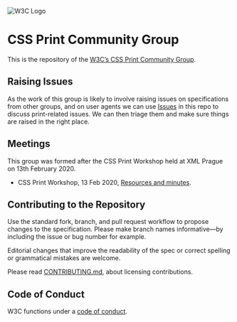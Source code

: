 
![W3C Logo](https://www.w3.org/Icons/w3c_home)

# CSS Print Community Group

This is the repository of the [W3C’s CSS Print Community Group](https://www.w3.org/community/cssprint/).

## Raising Issues

As the work of this group is likely to involve raising issues on specifications from other groups, and on user agents we can use [Issues](https://github.com/w3c/css-print/issues) in this repo to discuss print-related issues. We can then triage them and make sure things are raised in the right place.

## Meetings

This group was formed after the CSS Print Workshop held at XML Prague on 13th February 2020.

- CSS Print Workshop, 13 Feb 2020, [Resources and minutes](meetings/13-feb-2020.md).

## Contributing to the Repository

Use the standard fork, branch, and pull request workflow to propose changes to the specification. Please make branch names informative—by including the issue or bug number for example.

Editorial changes that improve the readability of the spec or correct spelling or grammatical mistakes are welcome.

Please read [CONTRIBUTING.md](CONTRIBUTING.md), about licensing contributions.

## Code of Conduct

W3C functions under a [code of conduct](https://www.w3.org/Consortium/cepc/).
